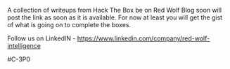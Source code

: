 A collection of writeups from Hack The Box be on Red Wolf Blog soon will post the link as soon as it is available. For now at least you will get the gist of what is going on to complete the boxes. 

Follow us on LinkedIN - https://www.linkedin.com/company/red-wolf-intelligence


#C-3P0 

